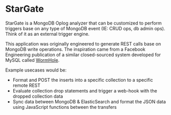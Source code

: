# StarGate
StarGate is a MongoDB Oplog analyzer that can be customized to perform triggers base on any type of MongoDB event (IE: CRUD ops, db admin ops). Think of it as an external trigger engine.

This application was originally engineered to generate REST calls base on MongoDB write operations.  The inspiration came from a Facebook Engineering publication of a similar closed-sourced system developed for MySQL called <a href="https://www.facebook.com/notes/facebook-engineering/wormhole-pubsub-system-moving-data-through-space-and-time/10151504075843920">WormHole</a>.

Example usecases would be: 
* Format and POST the inserts into a specific collection to a specific remote REST
* Evaluate collection drop statements and trigger a web-hook with the dropped collection data
* Sync data between MongoDB & ElasticSearch and format the JSON data using JavaScript functions between the transfers

